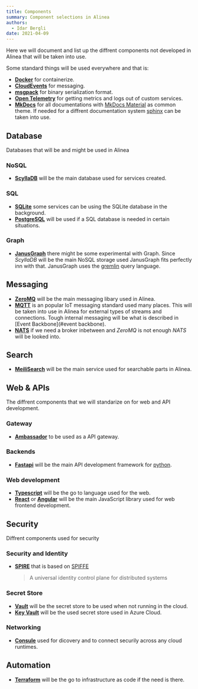 ```yaml
---
title: Components
summary: Component selections in Alinea
authors:
  - Idar Bergli
date: 2021-04-09
---
```


Here we will document and list up the diffrent components not developed in Alinea that will be taken into use.

Some standard things will be used everywhere and that is:

- **[Docker](https://www.docker.com/)** for containerize.
- **[CloudEvents](https://cloudevents.io/)** for messaging.
- **[msgpack](https://msgpack.org/)** for binary serialization format.
- **[Open Telemetry](https://opentelemetry.io/)** for getting metrics and logs out of custom services.
- **[MkDocs](https://www.mkdocs.org/)** for all documentations with [MkDocs Material](https://squidfunk.github.io/mkdocs-material/) as common theme. If needed for a diffrent documentation system [sphinx](https://www.sphinx-doc.org/en/master/) can be taken into use.

## Database

Databases that will be and might be used in Alinea

### NoSQL

- **[ScyllaDB](https://www.scylladb.com/)** will be the main database used for services created.

### SQL

- **[SQLite](https://www.sqlite.org/index.html)** some services can be using the SQLite database in the background.
- **[PostgreSQL](https://www.postgresql.org/)** will be used if a SQL database is needed in certain situations.

### Graph

- **[JanusGraph](https://janusgraph.org/)** there might be some experimental with Graph. Since _ScyllaDB_ will be the main NoSQL storage used JanusGraph fits perfectly inn with that. JanusGraph uses the [gremlin](https://tinkerpop.apache.org/) query language.

## Messaging

- **[ZeroMQ](https://zeromq.org/)** will be the main messaging libary used in Alinea.
- **[MQTT](https://mqtt.org/)** is an popular IoT messaging standard used many places. This will be taken into use in Alinea for external types of streams and connections. Tough internal messaging will be what is described in [Event Backbone](#event backbone).
- **[NATS](https://nats.io/)** if we need a broker inbetween and _ZeroMQ_ is not enough _NATS_ will be looked into.

## Search

- **[MeiliSearch](https://www.meilisearch.com/)** will be the main service used for searchable parts in Alinea.

## Web & APIs

The diffrent components that we will standarize on for web and API development.

### Gateway

- **[Ambassador](https://www.getambassador.io/)** to be used as a API gateway.

### Backends

- **[Fastapi](https://fastapi.tiangolo.com/)** will be the main API development framework for [python](https://www.python.org/).

### Web development

- **[Typescript]()** will be the go to language used for the web.
- **[React](https://reactjs.org/)** or **[Angular](https://angular.io/)** will be the main JavaScript library used for web frontend development.

## Security

Diffrent components used for security

### Security and Identity

- **[SPIRE](https://spiffe.io/docs/latest/spire-about/)** that is based on [SPIFFE](https://spiffe.io/)
  > A universal identity control plane for distributed systems

### Secret Store

- **[Vault](https://www.hashicorp.com/products/vault)** will be the secret store to be used when not running in the cloud.
- **[Key Vault](https://azure.microsoft.com/nb-no/services/key-vault/)** will be the used secret store used in Azure Cloud.

### Networking

- **[Consule](https://www.hashicorp.com/products/consul)** used for dicovery and to connect securily across any cloud runtimes.

## Automation

- **[Terraform](https://www.hashicorp.com/products/terraform)** will be the go to infrastructure as code if the need is there.
